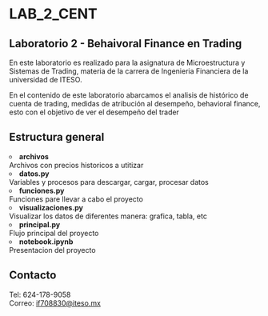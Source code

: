 # LAB_2_CENT
## Laboratorio 2 - Behaivoral Finance en Trading

En este laboratorio es realizado para la asignatura de Microestructura y Sistemas de Trading, materia de la carrera de Ingenieria Financiera de la universidad de ITESO.

En el contenido de este laboratorio abarcamos el analisis de histórico de cuenta de trading, medidas de atribución al desempeño, behavioral finance, esto con el objetivo de ver el desempeño del trader


## Estructura general

<li type="circle"><b>archivos</li></b>
Archivos con precios historicos a utitizar<br>

<li type="circle"><b>datos.py</li></b>
Variables y procesos para descargar, cargar, procesar datos<br>

<li type="circle"><b>funciones.py</li></b>
Funciones pare llevar a cabo el proyecto<br>

<li type="circle"><b>visualizaciones.py</li></b>
Visualizar los datos de diferentes manera: grafica, tabla, etc<br>

<li type="circle"><b>principal.py</li></b>
Flujo principal del proyecto<br>

<li type="circle"><b>notebook.ipynb</li></b>
Presentacion del proyecto

## Contacto

Tel: 624-178-9058 <br>
Correo: if708830@iteso.mx